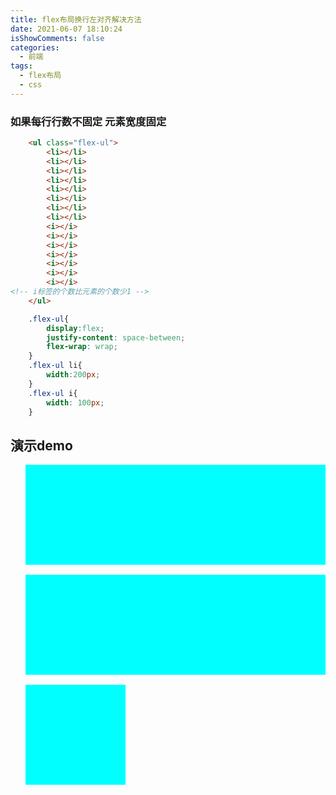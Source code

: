 ```yaml
---
title: flex布局换行左对齐解决方法
date: 2021-06-07 18:10:24
isShowComments: false
categories: 
  - 前端
tags: 
  - flex布局
  - css
---
```



### 如果每行行数不固定 元素宽度固定

```html
	<ul class="flex-ul">
        <li></li>
        <li></li>
        <li></li>
        <li></li>
        <li></li>
        <li></li>
        <li></li>
        <li></li>
        <i></i>
        <i></i>
        <i></i>
        <i></i>
        <i></i>
        <i></i>
        <i></i>
<!-- i标签的个数比元素的个数少1 -->
    </ul>
```

```css
    .flex-ul{
        display:flex;
        justify-content: space-between;
        flex-wrap: wrap;
    }
    .flex-ul li{
        width:200px;
    }
    .flex-ul i{
        width: 100px;
    }
```
## 演示demo

<html lang="en">

<head>
    <meta charset="UTF-8">
    <meta http-equiv="X-UA-Compatible" content="IE=edge">
    <meta name="viewport" content="width=device-width, initial-scale=1.0">
    <title>Document</title>
</head>

<body>
    <ul class="flex-ul">
        <li></li>
        <li></li>
        <li></li>
        <li></li>
        <li></li>
        <li></li>
        <li></li>
        <i></i>
        <i></i>
        <i></i>
        <i></i>
        <i></i>
    </ul>
</body>
<style>
    .flex-ul {
        display: flex;
        justify-content: space-between;
        flex-wrap: wrap;
    }
    .flex-ul>li {
        background: cyan;
        list-style: none;
        width: 10rem;
        height:10rem;
        margin-bottom:1rem
    }
    .flex-ul>i {
        width: 10rem;
    }
</style>

</html>












